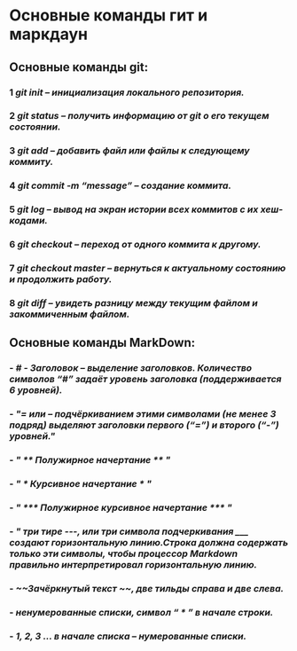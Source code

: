 # **Основные команды гит и маркдаун**
## **Основные команды git:** 
### 1   ***git init – инициализация локального репозитория.***  

### 2 ***git status – получить информацию от git о его текущем состоянии.***

### 3 ***git add – добавить файл или файлы к следующему коммиту.***

### 4 ***git commit -m “message” – создание коммита.***

### 5 ***git log – вывод на экран истории всех коммитов с их хеш-кодами.***

### 6 ***git checkout – переход от одного коммита к другому.***

### 7 ***git checkout master – вернуться к актуальному состоянию и продолжить работу.***

### 8 ***git diff – увидеть разницу между текущим файлом и закоммиченным файлом.***  

## **Основные команды MarkDown:**

### - ***# - Заголовок – выделение заголовков. Количество символов “#” задаёт уровень заголовка (поддерживается 6 уровней).***  

### - ***"= или  – подчёркиванием этими символами (не менее 3 подряд) выделяют заголовки первого (“=”) и второго (“-”) уровней."***  

### - ***" ** Полужирное начертание ** "***  

### - ***" * Курсивное начертание * "***

### - ***" *** Полужирное курсивное начертание *** "***  

### - ***" три тире ---, или три символа подчеркивания ___ создают горизонтальную линию.Строка должна содержать только эти символы, чтобы процессор Markdown правильно интерпретировал горизонтальную линию.***  

### - ***~~Зачёркнутый текст ~~, две тильды справа и две слева.***

### - ***ненумерованные списки, символ    “ * ” в начале строки.***

### - ***1, 2, 3 … в начале списка – нумерованные списки.***

